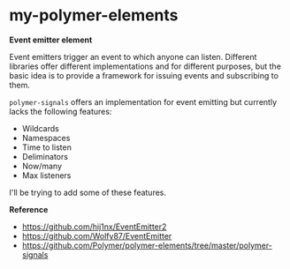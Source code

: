 my-polymer-elements
===================

**Event emitter element**

Event emitters trigger an event to which anyone can listen. Different libraries offer different implementations and for different purposes, but the basic idea is to provide a framework for issuing events and subscribing to them.

`polymer-signals` offers an implementation for event emitting but currently lacks the following features:

* Wildcards
* Namespaces
* Time to listen
* Deliminators
* Now/many
* Max listeners

I'll be trying to add some of these features.

**Reference**

* https://github.com/hij1nx/EventEmitter2
* https://github.com/Wolfy87/EventEmitter
* https://github.com/Polymer/polymer-elements/tree/master/polymer-signals
